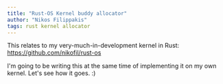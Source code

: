 ```yaml
---
title: "Rust-OS Kernel buddy allocator"
author: "Nikos Filippakis"
tags: rust kernel allocator
---
```


This relates to my very-much-in-development kernel in Rust: <https://github.com/nikofil/rust-os>

I'm going to be writing this at the same time of implementing it on my own kernel. Let's see how it goes. :)
